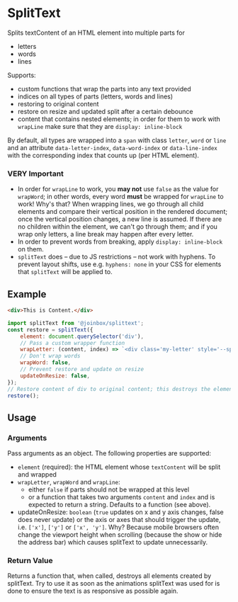 # SplitText

Splits textContent of an HTML element into multiple parts for
- letters
- words
- lines

Supports:
- custom functions that wrap the parts into any text provided
- indices on all types of parts (letters, words and lines)
- restoring to original content
- restore on resize and updated split after a certain debounce
- content that contains nested elements; in order for them to work with `wrapLine` make sure
that they are `display: inline-block`

By default, all types are wrapped into a `span` with class `letter`, `word` or `line` and an 
attribute `data-letter-index`, `data-word-index` or `data-line-index` with the corresponding
index that counts up (per HTML element).

### VERY Important
- In order for `wrapLine` to work, you **may not** use `false` as the value for 
`wrapWord`; in other words, every word **must** be wrapped for `wrapLine` to work! Why's that?
When wrapping lines, we go through all child elements and compare their vertical position
in the rendered document; once the vertical position changes, a new line is assumed. If there
are no children within the element, we can't go through them; and if you wrap only letters, a
line break may happen after every letter.
- In order to prevent words from breaking, apply `display: inline-block` on them.
- `splitText` does – due to JS restrictions – not work with hyphens. To prevent layout shifts, use
e.g. `hyphens: none` in your CSS for elements that `splitText` will be applied to.

## Example

```html
<div>This is Content.</div>
```

```javascript
import splitText from '@joinbox/splittext';
const restore = splitText({
    element: document.querySelector('div'),
    // Pass a custom wrapper function
    wrapLetter: (content, index) => `<div class='my-letter' style='--splitTextIndex: ${index}'>${content}</div>`,
    // Don't wrap words
    wrapWord: false,
    // Prevent restore and update on resize
    updateOnResize: false,
});
// Restore content of div to original content; this destroys the elements created by splitText.
restore();
```


## Usage

### Arguments
Pass arguments as an object. The following properties are supported: 
- `element` (required): the HTML element whose `textContent` will be split and wrapped
- `wrapLetter`, `wrapWord` and `wrapLine`: 
    - either `false` if parts should not be wrapped at this level
    - or a function that takes two arguments `content` and `index` and is expected to return a
    string. Defaults to a function (see above).
- updateOnResize: `boolean` (`true` updates on x and y axis changes, false does never update) or
  the axis or axes that should trigger the update, i.e. `['x']`, `['y']` or `['x', 'y']`. Why?
  Because mobile browsers often change the viewport height when scrolling (because the show or
  hide the address bar) which causes splitText to update unnecessarily.

### Return Value

Returns a function that, when called, destroys all elements created by splitText. Try to use it
as soon as the animations splitText was used for is done to ensure the text is as responsive
as possible again.